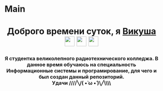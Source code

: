 # Main
<h1 align="center">Доброго времени суток, я <a href="https://github.com/Karidess" target="_blank">Викуша</a>
<img src="https://i.gifer.com/origin/e9/e9e692b6867c727ba6e6c8c69c66f5bb_w200.gif" height="32"/>
<img src="https://thumbs.gfycat.com/MadAmusingKittiwake-size_restricted.gif" height="32"/>
<img src="https://thumbs.gfycat.com/AmbitiousSoreEarwig-size_restricted.gif" height="32"/>
</h1>
<h3 align="center"> Я студентка великолепного радиотехнического колледжа. В данное время обучаюсь на специальность Информационные системы и програмирование, для чего и был создан данный репозиторий. 
<br> Удачи ////╲/( •̀ ω •́ )\╱\\\\</h3>
